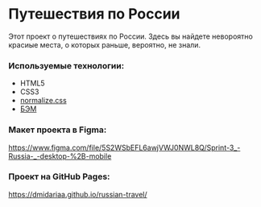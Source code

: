 # Путешествия по России

Этот проект о путешествиях по России. Здесь вы найдете невороятно красиые места, о которых раньше, вероятно, не знали. 

### Используемые технологии:

* HTML5
* CSS3
* [normalize.css](https://github.com/necolas/normalize.css/)
* [БЭМ](https://github.com/bem)

### Макет проекта в Figma:
https://www.figma.com/file/5S2WSbEFL6awjVWJ0NWL8Q/Sprint-3_-Russia-_-desktop-%2B-mobile

### Проект на GitHub Pages:
https://dmidariaa.github.io/russian-travel/

